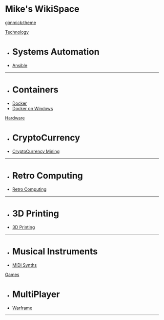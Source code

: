 <!--
  -- Name of your wiki
  -- Do NOT remove the leading `#` character.
  -->

# Mike's WikiSpace


<!--
  -- Default theme
  -- (Read: http://dynalon.github.io/mdwiki/#!customizing.md#Theme_chooser)
  -->

[gimmick:theme](slate)


<!--
  -- Navigation
  -- (Read: http://dynalon.github.io/mdwiki/#!quickstart.md#Adding_a_navigation)
  -->
<!-- [Ansible](pages/ansible.md)
[Docker](pages/docker.md)
[CryptoCurrency Mining](pages/btcmining.md)
[3D Printing](pages/3dprinting.md)
[Retro Computing](pages/retrocomputing.md)
[MIDI Synths](pages/midi.md)
[Warframe](pages/warframe.md)
[About](pages/about.md) -->
<!-- [Download](pages/download.md) -->

<!-- A more complex navigation example: ---------------------------------------->

[Technology]()

  * # Systems Automation
  * [Ansible](pages/ansible.md)
  - - - -
  * # Containers
  * [Docker](pages/docker.md)
  * [Docker on Windows](pages/dockeronwin.md)

[Hardware]()

  * # CryptoCurrency
  * [CryptoCurrency Mining](pages/btcmining.md)
  - - - -
  * # Retro Computing
  * [Retro Computing](pages/retrocomputing.md)
  - - - -
  * # 3D Printing
  * [3D Printing](pages/3dprinting.md)
  - - - -
  * # Musical Instruments
  * [MIDI Synths](pages/midi.md)

[Games]()

  * # MultiPlayer
  * [Warframe](pages/warframe.md)
  - - - -

<!---------------------------------------------------------------------------- -->

<!--
  -- Change the Language
  -- Could be useful when there's more than one language wiki.
  -->

<!--
[Change the Language]()

  * [English (United States)](/en_US/)
  * [English (United Kingdom)](/en_GB/)
  * [Italian](/it/)
-->

<!--
  -- Let the user choose a theme
  -- (Read: http://dynalon.github.io/mdwiki/#!quickstart.md#Adding_a_navigation)
  -->


<!-- [gimmick:themechooser](Choose theme) -->

